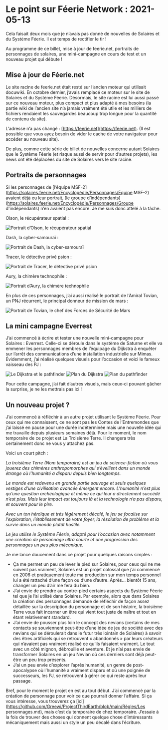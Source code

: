 # Le point sur Féerie Network : 2021-05-13

Cela faisait deux mois que je n’avais pas donné de nouvelles de Solaires et du Système Féerie. Il est temps de rectifier le tir !

Au programme de ce billet, mise à jour de feerie.net, portraits de personnages de solaires, une mini-campagne en cours de test et un nouveau projet qui débute !

## Mise à jour de Féerie.net

Le site racine de feerie.net était resté sur l’ancien moteur qui utilisait docuwiki. En octobre dernier, j’avais remplacé ce moteur sur le site de Solaires et du Système Féerie. Désormais, le site racine est lui aussi passé sur ce nouveau moteur, plus compact et plus adapté à mes besoins (la partie wiki de l’ancien site n’a jamais vraiment été utile et les milliers de fichiers rendaient les sauvegardes beaucoup trop longue pour la quantité de contenu du site).

L’adresse n’a pas changé : [https://feerie.net](https://feerie.net). (Il est possible que vous ayez besoin de vider le cache de votre navigateur pour accéder au nouveau site).

De plus, comme cette série de billet de nouvelles concerne autant Solaires que le Système Féerie (et risque aussi de servir pour d’autres projets), les news ont été déplacées du site de Solaires vers le site racine.

## Portraits de personnages

Si les personnages de [l’équipe MSF-2](https://solaires.feerie.net/Encyclopédie/Personnages/Équipe MSF-2) avaient déjà eu leur portrait, [le groupe d’indépendants](https://solaires.feerie.net/Encyclopédie/Personnages/Groupe d'indépendants) n’en avaient pas encore. Je me suis donc attelé à la tâche.

Olson, le récupérateur spatial :

![Portrait d’Olson, le récupérateur spatial](illustrations/portrait_olson.png)

Dash, la cyber-samouraï :

![Portrait de Dash, la cyber-samouraï](illustrations/portrait_dash.png)

Tracer, le détective privé psion :

![Portrait de Tracer, le détective privé psion](illustrations/portrait_tracer.png)

Aury, la chimère technophile :

![Portrait d’Aury, la chimère technophile](illustrations/portrait_aury.png)

En plus de ces personnages, j’ai aussi réalisé le portrait de l’Amiral Tovian, un PNJ récurrent, le principal donneur de mission de mars :

![Portrait de Tovian, le chef des Forces de Sécurité de Mars](illustrations/portrait_tovian.png)

## La mini campagne Everrest

J’ai commencé à écrire et tester une nouvelle mini-campagne pour Solaires : Everrest. Celle-ci se déroule dans le système de Saturne et elle va emmener les personnages membres de l’équipage du Dijkstra à enquêter sur l’arrêt des communications d’une installation industrielle sur Mimas. Évidemment, j’ai réalisé quelques visuels pour l’occasion et voici le fameux vaisseau des PJ :

![Le Dijkstra et le pathfinder](illustrations/rendu_dijkstra.png)
![Plan du Dijkstra](illustrations/plan_dijkstra.png)
![Plan du pathfinder](illustrations/plan_pathfinder.png)

Pour cette campagne, j’ai fait d’autres visuels, mais ceux-ci pouvant gâcher la surprise, je ne les mettrais pas ici !

## Un nouveau projet ?

J’ai commencé à réfléchir à un autre projet utilisant le Système Féerie. Pour ceux qui me connaissent, ce ne sont pas les Contes de l’Entremondes que j’ai laissé en pause pour une durée indéterminée mais une nouvelle idée qui me travaille depuis plusieurs semaines déjà. Pour le moment, le nom temporaire de ce projet est La Troisième Terre. Il changera très certainement donc ne vous y attachez pas.

Voici un court pitch :

*La troisième Terre (Nom temporaire) est un jeu de science-fiction où vous jouerez des chimères anthropomorphes qui s’éveillent dans un monde étrange où l’humanité a disparu depuis bien longtemps.*

*Le monde est redevenu en grande partie sauvage et seuls quelques vestiges d’une civilisation avancée émergent encore. L’humanité n’est plus qu’une question archéologique et même ce qui leur a directement succédé n’est plus. Mais leur impact est toujours là et la technologie n’a pas disparu, et souvent pour le pire.*

*Avec un ton héroïque et très légèrement décalé, le jeu se focalise sur l’exploration, l’établissement de votre foyer, la résolution de problème et la survie dans un monde plutôt hostile.*

*Le jeu utilise le Système Féerie, adapté pour l’occasion avec notamment une création de personnage ultra courte et une progression des personnages un peu plus mécanique.*

Je me lance doucement dans ce projet pour quelques raisons simples :
* Ça me permet un peu de lever le pied sur Solaires, pour ceux qui ne me suivent pas vraiment, Solaires est un projet colossal que j’ai commencé en 2006 et pratiquement toute ma production sur mon temps personnel lui a été rattaché d’une façon ou d’une d’autre. Après… bientôt 15 ans, changer un peu d’air me fera du bien.
* J’ai envie de prendre au contre-pied certains aspects du Système Féerie tel que je l’ai utilisé dans Solaires. Par exemple, alors que dans Solaires la création des personnages demande de réfléchir de façon assez détaillée sur la description du personnage et de son histoire, la troisième Terre vous fait incarner un être qui vient tout juste de naître et tout en étant relativement standard.
* J’ai envie de pousser plus loin le concept des nevians (certains de mes contacts se souviennent peut-être d’une idée de jeu de société avec des nevians qui se déroulerait dans le futur très lointain de Solaires) à savoir des êtres artificiels qui se retrouvent « abandonnés » par leurs créateurs qui n’avaient pas vraiment réalisé ce qu’ils faisaient vraiment. Le tout avec un côté mignon, débrouille et aventure. Et je n’ai pas envie de transformer Solaires en un jeu Nevian où ces derniers sont déjà peut-être un peu trop présents.
* J’ai un peu envie d’explorer l’après humanité, un genre de post-apocalypse où l’humanité a vraiment disparu et où une poignée de successeurs, les PJ, se retrouvent à gérer ce qui reste après leur passage.

Bref, pour le moment le projet en est au tout début. J’ai commencé par la création de personnage pour voir ce que pourrait donner l’affaire. Si ça vous intéresse, vous trouverez ça [ici](https://github.com/Greewi/ProjectThirdEarth/blob/main/Règles/Les personnages.md), mais c’est du temporaire de chez temporaire. J’essaie à la fois de trouver des choses qui donnent quelque chose d’intéressants mécaniquement mais aussi un style un peu décalé dans l’écriture.